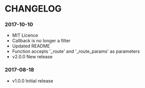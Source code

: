 CHANGELOG
=========


### 2017-10-10
 - MIT Licence
 - Callback is no longer a filter
 - Updated README
 - Function accepts '_route' and '_route_params' as parameters 
 - v2.0.0 New release

### 2017-08-18
 - v1.0.0 Initial release
